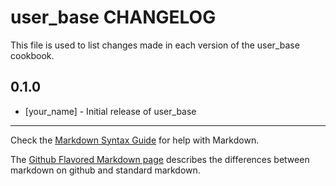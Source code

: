 user_base CHANGELOG
===================

This file is used to list changes made in each version of the user_base cookbook.

0.1.0
-----
- [your_name] - Initial release of user_base

- - -
Check the [Markdown Syntax Guide](http://daringfireball.net/projects/markdown/syntax) for help with Markdown.

The [Github Flavored Markdown page](http://github.github.com/github-flavored-markdown/) describes the differences between markdown on github and standard markdown.
